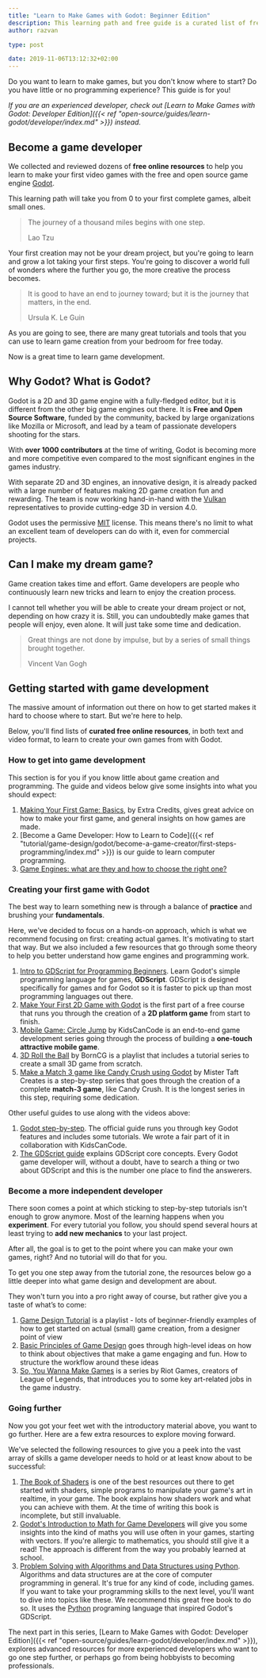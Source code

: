 ```yaml
---
title: "Learn to Make Games with Godot: Beginner Edition"
description: This learning path and free guide is a curated list of free resources to get started with game development using the Free and Open Source engine Godot
author: razvan

type: post

date: 2019-11-06T13:12:32+02:00
---
```


<!-- TODO: link to main contributors guidelines -->

Do you want to learn to make games, but you don't know where to start? Do you have little or no programming experience? This guide is for you!

_If you are an experienced developer, check out [Learn to Make Games with Godot: Developer Edition]({{< ref "open-source/guides/learn-godot/developer/index.md" >}}) instead._

## Become a game developer

We collected and reviewed dozens of **free online resources** to help you learn to make your first video games with the free and open source game engine [Godot]. 

This learning path will take you from 0 to your first complete games, albeit small ones.

> The journey of a thousand miles begins with one step.
> 
> Lao Tzu

Your first creation may not be your dream project, but you're going to learn and grow a lot taking your first steps. You're going to discover a world full of wonders where the further you go, the more creative the process becomes.

> It is good to have an end to journey toward; but it is the journey that matters, in the end.
> 
> Ursula K. Le Guin

As you are going to see, there are many great tutorials and tools that you can use to learn game creation from your bedroom for free today.

Now is a great time to learn game development.

## Why Godot? What is Godot?

Godot is a 2D and 3D game engine with a fully-fledged editor, but it is different from the other big game engines out there. It is **Free and Open Source Software**, funded by the community, backed by large organizations like Mozilla or Microsoft, and lead by a team of passionate developers shooting for the stars. 

With **over 1000 contributors** at the time of writing, Godot is becoming more and more competitive even compared to the most significant engines in the games industry.

With separate 2D and 3D engines, an innovative design, it is already packed with a large number of features making 2D game creation fun and rewarding. The team is now working hand-in-hand with the [Vulkan](https://www.khronos.org/vulkan/) representatives to provide cutting-edge 3D in version 4.0.

Godot uses the permissive [MIT](https://opensource.org/licenses/MIT) license. This means there's no limit to what an excellent team of developers can do with it, even for commercial projects.

## Can I make my dream game?

Game creation takes time and effort. Game developers are people who continuously learn new tricks and learn to enjoy the creation process.

I cannot tell whether you will be able to create your dream project or not, depending on how crazy it is. Still, you can undoubtedly make games that people will enjoy, even alone. It will just take some time and dedication.

> Great things are not done by impulse, but by a series of small things brought together.
> 
> Vincent Van Gogh


## Getting started with game development

The massive amount of information out there on how to get started makes it hard to choose where to start. But we're here to help. 

Below, you'll find lists of **curated free online resources**, in both text and video format, to learn to create your own games from with Godot.

### How to get into game development

This section is for you if you know little about game creation and programming. The guide and videos below give some insights into what you should expect:

1. [Making Your First Game: Basics](https://www.youtube.com/watch?v=z06QR-tz1_o&list=PLhyKYa0YJ_5C6QC36h5eApOyXtx98ehGi), by Extra Credits, gives great advice on how to make your first game, and general insights on how games are made.
1. [Become a Game Developer: How to Learn to Code]({{< ref "tutorial/game-design/godot/become-a-game-creator/first-steps-programming/index.md" >}}) is our guide to learn computer programming.
1. [Game Engines: what are they and how to choose the right one?](https://youtu.be/2tZK75R2K2c)

### Creating your first game with Godot

The best way to learn something new is through a balance of **practice** and brushing your **fundamentals**. 

Here, we've decided to focus on a hands-on approach, which is what we recommend focusing on first: creating actual games. It's motivating to start that way. But we also included a few resources that go through some theory to help you better understand how game engines and programming work.

1. [Intro to GDScript for Programming Beginners](https://youtu.be/UcdwP1Q2UlU). Learn Godot's simple programming language for games, **GDScript**. GDScript is designed specifically for games and for Godot so it is faster to pick up than most programming languages out there.
1. [Make Your First 2D Game with Godot](https://youtu.be/Mc13Z2gboEk) is the first part of a free course that runs you through the creation of a **2D platform game** from start to finish.
1. [Mobile Game: Circle Jump](http://kidscancode.org/godot_recipes/games/circle_jump/) by KidsCanCode is an end-to-end game development series going through the process of building a **one-touch attractive mobile game**.
1. [3D Roll the Ball](https://www.youtube.com/playlist?list=PLda3VoSoc_TSBBOBYwcmlamF1UrjVtccZ) by BornCG is a playlist that includes a tutorial series to create a small 3D game from scratch.
1. [Make a Match 3 game like Candy Crush using Godot](https://www.youtube.com/playlist?list=PL4vbr3u7UKWqwQlvwvgNcgDL1p_3hcNn2) by Mister Taft Creates is a step-by-step series that goes through the creation of a complete **match-3 game**, like Candy Crush. It is the longest series in this step, requiring some dedication.

Other useful guides to use along with the videos above:

1. [Godot step-by-step](http://docs.godotengine.org/en/latest/getting_started/step_by_step/index.html). The official guide runs you through key Godot features and includes some tutorials. We wrote a fair part of it in collaboration with KidsCanCode.
1. [The GDScript guide](http://docs.godotengine.org/en/latest/getting_started/scripting/gdscript/index.html) explains GDScript core concepts. Every Godot game developer will, without a doubt, have to search a thing or two about GDScript and this is the number one place to find the answerers.

### Become a more independent developer

There soon comes a point at which sticking to step-by-step tutorials isn't enough to grow anymore. Most of the learning happens when you **experiment**. For every tutorial you follow, you should spend several hours at least trying to **add new mechanics** to your last project.

After all, the goal is to get to the point where you can make your own games, right? And no tutorial will do that for you.

To get you one step away from the tutorial zone, the resources below go a little deeper into what game design and development are about.

They won't turn you into a pro right away of course, but rather give you a taste of what’s to come:

1. [Game Design Tutorial](https://www.youtube.com/playlist?list=PLhqJJNjsQ7KHI3oYZfZ9nLEnQMBEhbmP8) is a playlist - lots of beginner-friendly examples of how to get started on actual (small) game creation, from a designer point of view
1. [Basic Principles of Game Design](https://www.youtube.com/watch?v=G8AT01tuyrk) goes through high-level ideas on how to think about objectives that make a game engaging and fun. How to structure the workflow around these ideas
1. [So, You Wanna Make Games](https://www.youtube.com/watch?v=RqRoXLLwJ8g&list=PL42m9XiTqPHJdJuVXO6Vf5ta5D07peiVx) is a series by Riot Games, creators of League of Legends, that introduces you to some key art-related jobs in the game industry.

### Going further

Now you got your feet wet with the introductory material above, you want to go further. Here are a few extra resources to explore moving forward.

We've selected the following resources to give you a peek into the vast array of skills a game developer needs to hold or at least know about to be successful:

1. [The Book of Shaders](https://thebookofshaders.com/) is one of the best resources out there to get started with shaders, simple programs to manipulate your game's art in realtime, in your game. The book explains how shaders work and what you can achieve with them. At the time of writing this book is incomplete, but still invaluable.
1. [Godot's Introduction to Math for Game Developers](http://docs.godotengine.org/en/3.1/tutorials/math/vector_math.html) will give you some insights into the kind of maths you will use often in your games, starting with vectors. If you're allergic to mathematics, you should still give it a read! The approach is different from the way you probably learned at school.
1. [Problem Solving with Algorithms and Data Structures using Python](https://runestone.academy/runestone/books/published/pythonds/index.html). Algorithms and data structures are at the core of computer programming in general. It's true for any kind of code, including games. If you want to take your programming skills to the next level, you'll want to dive into topics like these. We recommend this great free book to do so. It uses the [Python](https://www.python.org/) programing language that inspired Godot's GDScript.

The next part in this series, [Learn to Make Games with Godot: Developer Edition]({{< ref "open-source/guides/learn-godot/developer/index.md" >}}), explores advanced resources for more experienced developers who want to go one step further, or perhaps go from being hobbyists to becoming professionals.

[Godot]: https://godotengine.org/
